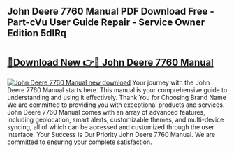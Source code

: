 ## John Deere 7760 Manual PDF Download Free - Part-cVu User Guide Repair - Service Owner Edition 5dIRq

# <h2><a href="http://bc95363.oget.top/?id=John+Deere+7760+Manual">🔗Download New 👉🔴 John Deere 7760 Manual</a></h2>

[![John Deere 7760 Manual new download](https://i.imgur.com/5g1atiW.png)](http://bc95363.oget.top/?id=John+Deere+7760+Manual)
Your journey with the John Deere 7760 Manual starts here. This manual is your comprehensive guide to understanding and using it effectively. Thank You for Choosing Brand Name We are committed to providing you with exceptional products and services. John Deere 7760 Manual comes with an array of advanced features, including geolocation, smart alerts, customizable themes, and multi-device syncing, all of which can be accessed and customized through the user interface. Your Success is Our Priority John Deere 7760 Manual. We are committed to ensuring your complete satisfaction.
